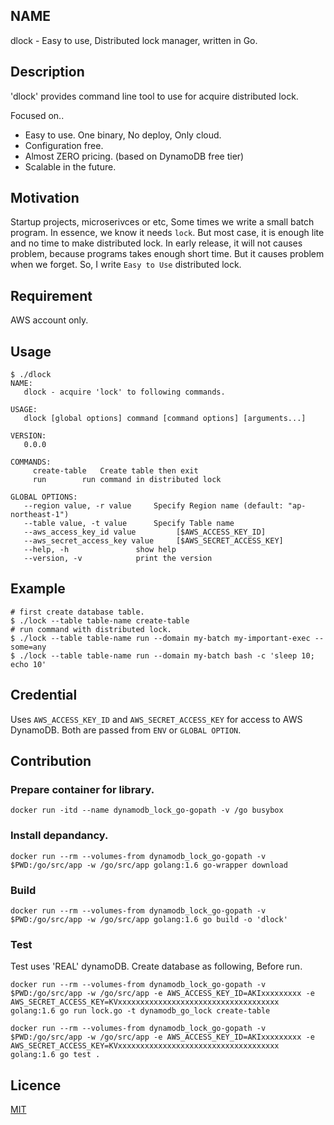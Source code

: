 
## NAME

dlock - Easy to use, Distributed lock manager, written in Go.

## Description

'dlock' provides command line tool to use for acquire distributed lock.

Focused on..

* Easy to use. One binary, No deploy, Only cloud.
* Configuration free.
* Almost ZERO pricing. (based on DynamoDB free tier)
* Scalable in the future.

## Motivation
Startup projects, microserivces or etc, Some times we write a small batch program.
In essence, we know it needs `lock`. But most case, it is enough lite and no time to make distributed lock.
In early release, it will not causes problem, because programs takes enough short time. But it causes problem when we forget.
So, I write `Easy to Use` distributed lock.

## Requirement
AWS account only.

## Usage
```
$ ./dlock
NAME:
   dlock - acquire 'lock' to following commands.

USAGE:
   dlock [global options] command [command options] [arguments...]
   
VERSION:
   0.0.0
   
COMMANDS:
     create-table	Create table then exit
     run		run command in distributed lock

GLOBAL OPTIONS:
   --region value, -r value		Specify Region name (default: "ap-northeast-1")
   --table value, -t value		Specify Table name
   --aws_access_key_id value		 [$AWS_ACCESS_KEY_ID]
   --aws_secret_access_key value	 [$AWS_SECRET_ACCESS_KEY]
   --help, -h				show help
   --version, -v			print the version
```

## Example
```
# first create database table.
$ ./lock --table table-name create-table
# run command with distributed lock.
$ ./lock --table table-name run --domain my-batch my-important-exec --some=any
$ ./lock --table table-name run --domain my-batch bash -c 'sleep 10; echo 10' 
```

## Credential
Uses `AWS_ACCESS_KEY_ID` and `AWS_SECRET_ACCESS_KEY` for access to AWS DynamoDB.
Both are passed from `ENV` or `GLOBAL OPTION`.


## Contribution

### Prepare container for library.

```
docker run -itd --name dynamodb_lock_go-gopath -v /go busybox
```

### Install depandancy.
```
docker run --rm --volumes-from dynamodb_lock_go-gopath -v $PWD:/go/src/app -w /go/src/app golang:1.6 go-wrapper download
```

### Build
```
docker run --rm --volumes-from dynamodb_lock_go-gopath -v $PWD:/go/src/app -w /go/src/app golang:1.6 go build -o 'dlock'
```

### Test
Test uses 'REAL' dynamoDB.
Create database as following, Before run.

```
docker run --rm --volumes-from dynamodb_lock_go-gopath -v $PWD:/go/src/app -w /go/src/app -e AWS_ACCESS_KEY_ID=AKIxxxxxxxxx -e AWS_SECRET_ACCESS_KEY=KVxxxxxxxxxxxxxxxxxxxxxxxxxxxxxxxxxxxx golang:1.6 go run lock.go -t dynamodb_go_lock create-table
```

```
docker run --rm --volumes-from dynamodb_lock_go-gopath -v $PWD:/go/src/app -w /go/src/app -e AWS_ACCESS_KEY_ID=AKIxxxxxxxxx -e AWS_SECRET_ACCESS_KEY=KVxxxxxxxxxxxxxxxxxxxxxxxxxxxxxxxxxxxx golang:1.6 go test .
```

## Licence

[MIT](https://github.com/tcnksm/tool/blob/master/LICENCE)
